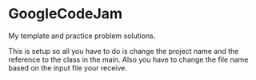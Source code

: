 # GoogleCodeJam
My template and practice problem solutions.

This is setup so all you have to do is change the project name and the reference to the class in the main. Also you have to change the file name based on the input file your receive.

